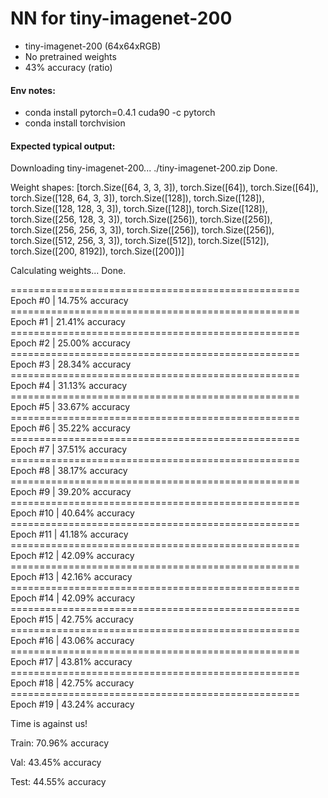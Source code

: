 # NN for tiny-imagenet-200

- tiny-imagenet-200 (64x64xRGB)
- No pretrained weights
- 43% accuracy (ratio)

#### Env notes:
- conda install pytorch=0.4.1 cuda90 -c pytorch
- conda install torchvision

#### Expected typical output:

Downloading tiny-imagenet-200... ./tiny-imagenet-200.zip
Done.

Weight shapes: [torch.Size([64, 3, 3, 3]), torch.Size([64]), torch.Size([64]), torch.Size([128, 64, 3, 3]), torch.Size([128]), torch.Size([128]), torch.Size([128, 128, 3, 3]), torch.Size([128]), torch.Size([128]), torch.Size([256, 128, 3, 3]), torch.Size([256]), torch.Size([256]), torch.Size([256, 256, 3, 3]), torch.Size([256]), torch.Size([256]), torch.Size([512, 256, 3, 3]), torch.Size([512]), torch.Size([512]), torch.Size([200, 8192]), torch.Size([200])]

Calculating weights... Done.

================================================== Epoch #0 | 14.75% accuracy
================================================== Epoch #1 | 21.41% accuracy
================================================== Epoch #2 | 25.00% accuracy
================================================== Epoch #3 | 28.34% accuracy
================================================== Epoch #4 | 31.13% accuracy
================================================== Epoch #5 | 33.67% accuracy
================================================== Epoch #6 | 35.22% accuracy
================================================== Epoch #7 | 37.51% accuracy
================================================== Epoch #8 | 38.17% accuracy
================================================== Epoch #9 | 39.20% accuracy
================================================== Epoch #10 | 40.64% accuracy
================================================== Epoch #11 | 41.18% accuracy
================================================== Epoch #12 | 42.09% accuracy
================================================== Epoch #13 | 42.16% accuracy
================================================== Epoch #14 | 42.09% accuracy
================================================== Epoch #15 | 42.75% accuracy
================================================== Epoch #16 | 43.06% accuracy
================================================== Epoch #17 | 43.81% accuracy
================================================== Epoch #18 | 42.75% accuracy
================================================== Epoch #19 | 43.24% accuracy

Time is against us!

Train: 70.96% accuracy

Val: 43.45% accuracy

Test: 44.55% accuracy

